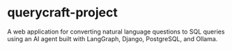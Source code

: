 # querycraft-project
A web application for converting natural language questions to SQL queries using an AI agent built with LangGraph, Django, PostgreSQL, and Ollama.
